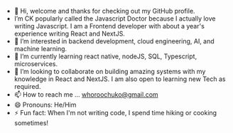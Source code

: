 - 👋 Hi, welcome and thanks for checking out my GitHub profile.
- I’m CK popularly called the Javascript Doctor because I actually love writing Javascript. I am a Frontend developer with about a year's experience writing React and NextJS. 
- 👀 I’m interested in backend development, cloud engineering, AI, and machine learning.
- 🌱 I’m currently learning react native, nodeJS, SQL, Typescript, microservices.
- 💞️ I’m looking to collaborate on building amazing systems with my knowledge in React and NextJS. I am also open to learning new Tech as required.
- 📫 How to reach me ... whoroochuko@gmail.com
- 😄 Pronouns: He/Him
- ⚡ Fun fact: When I'm not writing code, I spend time hiking or cooking sometimes!

<!---
CK-codemax/CK-codemax is a ✨ special ✨ repository because its `README.md` (this file) appears on your GitHub profile.
You can click the Preview link to take a look at your changes.
--->
